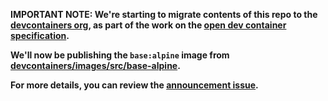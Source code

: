 **IMPORTANT NOTE: We're starting to migrate contents of this repo to the [devcontainers org](https://github.com/devcontainers), as part of the work on the [open dev container specification](https://containers.dev).**

**We'll now be publishing the `base:alpine` image from [devcontainers/images/src/base-alpine](https://github.com/devcontainers/images/tree/main/src/base-alpine).**

**For more details, you can review the [announcement issue](https://github.com/microsoft/vscode-dev-containers/issues/1589).**
